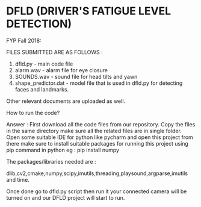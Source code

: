 # DFLD (DRIVER'S FATIGUE LEVEL DETECTION)
FYP Fall 2018:

FILES SUBMITTED ARE AS FOLLOWS : 
1) dfld.py - main code file
2) alarm.wav - alarm file for eye closure
3) SOUNDS.wav - sound file for head tilts and yawn
4) shape_predictor.dat - model file that is used in dfld.py for detecting faces and landmarks.

Other relevant documents are uploaded as well.

How to run the code? 

Answer : 
First download all the code files from our repository. Copy the files in the same directory make sure all the related files are in single folder. Open some suitable IDE for python like pycharm and open this project from there make sure to install suitable packages for running this project using pip command in python eg : pip install numpy 

The packages/libraries needed are : 

dlib,cv2,cmake,numpy,scipy,imutils,threading,playsound,argparse,imutils and time.

Once done go to dfld.py script then run it your connected camera will be turned on and our DFLD project will start to run.
